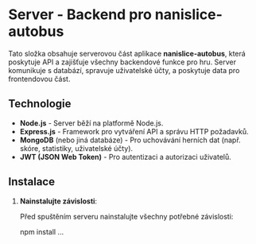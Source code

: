# Server - Backend pro nanislice-autobus

Tato složka obsahuje serverovou část aplikace **nanislice-autobus**, která poskytuje API a zajišťuje všechny backendové funkce pro hru. Server komunikuje s databází, spravuje uživatelské účty, a poskytuje data pro frontendovou část.

## Technologie

- **Node.js** - Server běží na platformě Node.js.
- **Express.js** - Framework pro vytváření API a správu HTTP požadavků.
- **MongoDB** (nebo jiná databáze) - Pro uchovávání herních dat (např. skóre, statistiky, uživatelské účty).
- **JWT (JSON Web Token)** - Pro autentizaci a autorizaci uživatelů.

## Instalace

1. **Nainstalujte závislosti**:

   Před spuštěním serveru nainstalujte všechny potřebné závislosti:
  
   npm install
...